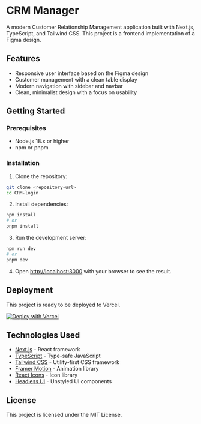 # CRM Manager

A modern Customer Relationship Management application built with Next.js, TypeScript, and Tailwind CSS. This project is a frontend implementation of a Figma design.

## Features

- Responsive user interface based on the Figma design
- Customer management with a clean table display
- Modern navigation with sidebar and navbar
- Clean, minimalist design with a focus on usability

## Getting Started

### Prerequisites

- Node.js 18.x or higher
- npm or pnpm

### Installation

1. Clone the repository:
```bash
git clone <repository-url>
cd CRM-login
```

2. Install dependencies:
```bash
npm install
# or
pnpm install
```

3. Run the development server:
```bash
npm run dev
# or
pnpm dev
```

4. Open [http://localhost:3000](http://localhost:3000) with your browser to see the result.

## Deployment

This project is ready to be deployed to Vercel. 

[![Deploy with Vercel](https://vercel.com/button)](https://vercel.com/new/clone?repository-url=https%3A%2F%2Fgithub.com%2Fyourusername%2FCRM-login)

## Technologies Used

- [Next.js](https://nextjs.org/) - React framework
- [TypeScript](https://www.typescriptlang.org/) - Type-safe JavaScript
- [Tailwind CSS](https://tailwindcss.com/) - Utility-first CSS framework
- [Framer Motion](https://www.framer.com/motion/) - Animation library
- [React Icons](https://react-icons.github.io/react-icons/) - Icon library
- [Headless UI](https://headlessui.dev/) - Unstyled UI components

## License

This project is licensed under the MIT License.
